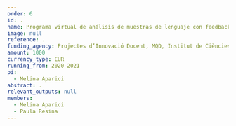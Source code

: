 ```yaml
---
order: 6
id: .
name: Programa virtual de análisis de muestras de lenguaje con feedback formativo
image: null
reference: .
funding_agency: Projectes d’Innovació Docent, MQD, Institut de Ciències de l’Educació, UAB
amount: 1000
currency_type: EUR
running_from: 2020-2021
pi:
  - Melina Aparici
abstract: .
relevant_outputs: null
members:
  - Melina Aparici
  - Paula Resina
---
```


